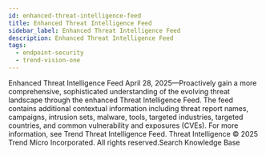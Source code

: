 ```yaml
---
id: enhanced-threat-intelligence-feed
title: Enhanced Threat Intelligence Feed
sidebar_label: Enhanced Threat Intelligence Feed
description: Enhanced Threat Intelligence Feed
tags:
  - endpoint-security
  - trend-vision-one
---
```


 Enhanced Threat Intelligence Feed April 28, 2025—Proactively gain a more comprehensive, sophisticated understanding of the evolving threat landscape through the enhanced Threat Intelligence Feed. The feed contains additional contextual information including threat report names, campaigns, intrusion sets, malware, tools, targeted industries, targeted countries, and common vulnerability and exposures (CVEs). For more information, see Trend Threat Intelligence Feed. Threat Intelligence © 2025 Trend Micro Incorporated. All rights reserved.Search Knowledge Base